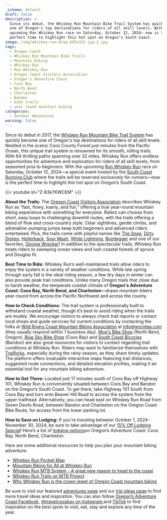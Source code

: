 ```yaml
---
_schema: default
draft: false
description: >-
  Since its debut, the Whiskey Run Mountain Bike Trail System has quickly become
  one of Oregon's top destinations for riders of all skill levels. With the
  upcoming Run Whiskey Run race on Saturday, October 12, 2024— now is the
  perfect time to highlight this hot spot on Oregon’s South Coast.
image: /img/whiskey-run-blog-695x322-jpg-2.jpg
tags:
  - Oregon Coast
  - Whiskey Run Mountain Bike Trails
  - Mountain Biking
  - Whiskey Run
  - Run Whiskey Run
  - Oregon Coast Visitors Association
  - Oregon’s Adventure Coast
  - Coos Bay
  - North Bend
  - Charleston
  - Bandon
  - bike trails
  - year round mountain biking
categories:
  - Outdoor Adventures
warning: false
---
```

Since its debut in 2017, the [Whiskey Run Mountain Bike Trail System](https://www.trailforks.com/region/whiskey-run-trails-21273/?activitytype=1&amp;z=12.4&amp;lat=43.21305&amp;lon=-124.36649) has quickly become one of Oregon's top destinations for riders of all skill levels. Nestled in the scenic Coos County Forest just minutes from the Pacific Ocean, this unique trail system is renowned for its smooth, rolling trails. With 64 thrilling paths spanning over 32 miles, Whiskey Run offers endless opportunities for adventure and exploration for riders of all skill levels, from seasoned pros to beginners. With the upcoming [Run Whiskey Run](https://www.oregonsadventurecoast.com/event/run-whiskey-run-and-clean-up-fun-run/) race on Saturday, October 12, 2024—a special event hosted by the [South Coast Running Club](https://southcoastrunningclub.org/) where the trails will be reserved exclusively for runners—now is the perfect time to highlight this hot spot on Oregon’s South Coast.

{{< youtube id="Z-83k7KWCEM" >}}

**About the Trails:** The [Oregon Coast Visitors Association](https://visittheoregoncoast.com/travel-guides/mountain-biking-for-all-at-whiskey-run/) describes Whiskey Run as “fast, flowy, loamy, and fun,” offering a true year-round mountain biking experience with something for everyone. Riders can choose from short, easy loops to challenging downhill routes, with the trails offering a blend of flow and cross-country style. Clear sightlines, gentle climbs, and adrenaline-pumping jumps keep both beginners and advanced riders entertained. Plus, the trails come with playful names like [The Snag](https://www.trailforks.com/trails/the-snag/), [Dirty Dishes](https://www.trailforks.com/trails/dirty-dishes/), [Hollerback](https://www.trailforks.com/trails/hollerback-trail/), [Sour Mash](https://www.trailforks.com/trails/sour-mash-lower/), [White Lightning](https://www.trailforks.com/trails/white-lightning-131363/), [Bootlegger](https://www.trailforks.com/trails/bootlegger-112030/) and one of our favorites, [Gnome Wrecker](https://www.trailforks.com/video/67378/)! In addition to the spectacular trails, Whiskey Run treats riders to sweeping ocean views and lush coastal forests of spruce and Douglas fir.

**Best Time to Ride:** Whiskey Run’s well-maintained trails allow riders to enjoy the system in a variety of weather conditions. While late spring through early fall is the ideal riding season, a few dry days in winter can also provide peak trail conditions. Unlike many Oregon trails that close due to harsh weather, the temperate coastal climate of **Oregon's Adventure Coast: Coos Bay, North Bend, and Charleston**—draws mountain bikers year-round from across the Pacific Northwest and across the county.

**How to Check Conditions:** The trail system is professionally built to withstand coastal weather, though it’s best to avoid riding when the trails are muddy. We encourage visitors to always check trail reports or contact local shops and guide services for current conditions by contacting the folks at [Wild Rivers Coast Mountain Biking Association](https://wrcmba.com/) at [info@wrcmba.com](mailto:info@wrcmba.com) (they usually respond within 1 business day). [Moe's Bike Shop](https://www.facebook.com/p/Moes-Bike-Shop-100057227899293/) (North Bend, Oregon), [Blue Sky Bike Shop](https://www.blueskybikeshop.com/) (Coos Bay) and [South Coast Bicycles](https://southcoastbicycles.com/) (Bandon) are also great resources for visitors to contact regarding trail conditions at Whiskey Run. Riders may want to familiarize themselves with [Trailforks](https://www.trailforks.com/region/whiskey-run-trails-21273/), especially during the rainy season, as they share timely updates. The platform offers invaluable interactive maps featuring trail distances, suggested route connections, and detailed elevation profiles, making it an essential tool for any mountain biking adventure.

**How to Get There:** Located just 17 minutes south of Coos Bay off Highway 101, Whiskey Run is conveniently situated between Coos Bay and Bandon on the Oregon’s South Coast. To get there, take Highway 101 South from Coos Bay and turn onto Beaver Hill Road to access the system from the upper trailhead. Alternatively, you can head east on Whiskey Run Road from Seven Devils Road, between Bandon and Charleston on the Oregon Coast Bike Route, for access from the lower parking lot.

**How to Save on Lodging:** If you're traveling between October 1, 2024- November 30, 2024, be sure to take advantage of our [15% Off Lodging Special](https://www.oregonsadventurecoast.com/fall15/)! Here’s a list of [lodging options](https://www.oregonsadventurecoast.com/lodging/)on Oregon’s Adventure Coast: Coos Bay, North Bend, Charleston.

Here are some additional resources to help you plan your mountain biking adventure:

* [Whiskey Run Pocket Map](https://www.oregonsadventurecoast.com/img/whiskey-run-pocket-map-06-22-final.pdf)
* [Mountain Biking for All at Whiskey Run](https://visittheoregoncoast.com/travel-guides/mountain-biking-for-all-at-whiskey-run/)
* [Whiskey Run MTB System - A great new reason to head to the coast](https://traveloregon.com/things-to-do/outdoor-recreation/bicycling/whiskey-run-mtb-system/)
* [Whiskey Run Trails on MTB Project](https://www.mtbproject.com/directory/8019222/whiskey-run-trails)
* [Why Whiskey Run is the crown jewel of Oregon Coast mountain biking](https://www.statesmanjournal.com/story/travel/outdoors/2024/08/30/whiskey-run-mountain-biking-oregon-coast/74738643007/)

Be sure to visit our featured [adventures page](https://www.oregonsadventurecoast.com/adventures) and our [trip ideas page](https://www.oregonsadventurecoast.com/tripideas) to find more travel ideas and inspiration. You can also follow [Oregon’s Adventure Coast Facebook](https://www.facebook.com/OregonsAdventureCoast/), [@travelcoosbay on Instagram](https://www.instagram.com/travelcoosbay/),and [TikTok](https://www.tiktok.com/@oregonsadventurecoast?lang=en) to find inspiration on the best spots to visit, eat, stay and explore any time of the year.

<br>